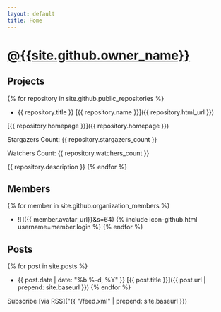```yaml
---
layout: default
title: Home
---
```


# [@{{site.github.owner_name}}]({{site.github.owner_url}})


## Projects
{% for repository in site.github.public_repositories %}
  * {{ repository.title }} [{{ repository.name }}]({{ repository.html_url }})
  
  [{{ repository.homepage }}]({{ repository.homepage }})
    
  Stargazers Count: {{ repository.stargazers_count }}
    
  Watchers Count: {{ repository.watchers_count }}
    
  {{ repository.description }}
{% endfor %}


## Members
{% for member in site.github.organization_members %}
  * ![]({{ member.avatar_url}}&s=64) {% include icon-github.html username=member.login %}
{% endfor %}


## Posts
{% for post in site.posts %}
  * {{ post.date | date: "%b %-d, %Y" }} [{{ post.title }}]({{ post.url | prepend: site.baseurl }})
{% endfor %}


Subscribe [via RSS]("{{ "/feed.xml" | prepend: site.baseurl }})
